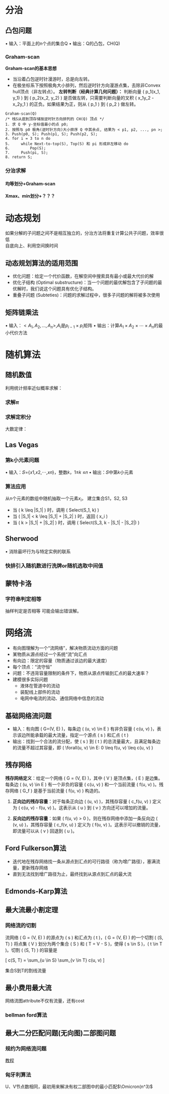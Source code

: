# 分治
## 凸包问题
• 输入：平面上的n个点的集合Q
• 输出：Q的凸包，CH(Q)
### Graham-scan
**Graham-scan的基本思想**
- 当沿着凸包逆时针漫游时，总是向左转。
- 在极坐标系下按照极角大小排列，然后逆时针方向漫游点集，去除非Convex hull顶点（非左转点）。
**左转判断（经典计算几何问题）：**
判断向量 \( p_1(x_1, y_1) \) 到 \( p_2(x_2, y_2) \) 是否做左转，只需要判断向量的叉积 \( x_1y_2 - x_2y_1 \) 的正负。如果结果为正，则从 \( p_1 \) 到 \( p_2 \) 做左转。
```
Graham-scan(Q)
/* 栈S从底到顶存储按逆时针方向排列的 CH(Q) 顶点 */
1. 求 Q 中 y-坐标值最小的点 p0;
2. 按照与 p0 极角(逆时针方向)大小排序 Q 中其余点, 结果为 < p1, p2, ..., pn >;
3. Push(p0, S); Push(p1, S); Push(p2, S);
4. for i = 3 to n do
5.     while Next-to-top(S), Top(S) 和 pi 形成非左移动 do
6.         Pop(S);
7.     Push(pi, S);
8. return S;
```
### 分治求解
#### 均等划分+Graham-scan
#### Xmax、min划分+？？？

# 动态规划
如果分解的子问题之间不是相互独立的，分治方法将重复计算公共子问题，效率很低  
自底向上、利用空间换时间
## 动态规划算法的适用范围
- 优化问题：给定一个代价函数，在解空间中搜索具有最小或最大代价的解
- 优化子结构 (Optimal substructure)：当一个问题的最优解包含了子问题的最优解时，我们说这个问题具有优化子结构。
- 重叠子问题 (Subteties)：问题的求解过程中，很多子问题的解将被多次使用
## 矩阵链乘法
• 输入：$<A_1,A_2, ...,A_n>$,$A_i$是$p_{i-1}\times p_i$矩阵 
• 输出：计算$A_1\times A_2\times\cdots\times A_n$的最小代价方法

# 随机算法
## 随机数值
利用统计频率近似概率求解：
### 求解$\pi$
### 求解定积分 
大数定律：
## Las Vegas
### 第k小元素问题
• 输入：𝑆={𝑥1,𝑥2,⋯,𝑥𝑛}，整数𝑘，1≤𝑘 ≤𝑛
• 输出：𝑆中第𝑘小元素
### 算法应用
从n个元素的数组中随机抽取一个元素$x_i$，
建立集合S1，S2, S3 
- 当 \( k \leq |S_1| \) 时，调用 \( Select(S_1, k) \)
- 当 \( |S_1| < k \leq |S_1| + |S_2| \) 时，返回 \( x_i \)
- 当 \( k > |S_1| + |S_2| \) 时，调用 \( Select(S_3, k - |S_1| - |S_2|) \)
## Sherwood
• 消除最坏行为与特定实例的联系
### 快排引入随机数进行洗牌or随机选取中间值
## 蒙特卡洛
### 字符串判定相等
抽样判定是否相等 可能会输出错误解。


# 网络流
- 有向图理解为一个“流网络”，解决物质流动方面的问题
- 某物质从源点经过一个系统“流”向汇点
- 有向边：限定的容量（物质通过该边的最大速度）
- 每个顶点：“流守恒”
- 问题：不违背容量限制的条件下，物质从源点传输到汇点的最大速率？
- 建模很多实际问题
  - 液体在管道中的流动
  - 装配线上部件的流动
  - 电网中电流的流动、通信网络中信息的流动
## 基础网络流问题
- 输入：有向图 \( G=(V, E) \)，每条边 \( (u, v) \in E \) 有非负容量 \( c(u, v) \)，表示该边所能承载的最大流量，指定一个源点 \( s \) 和汇点 \( t \)
- 输出：找到一个合法的流分配，使 \( s \) 到 \( t \) 的总流量最大，且满足每条边的流量不超过其容量，即 \( \forall(u, v) \in E: 0 \leq f(u, v) \leq c(u, v) \)
## 残存网络
**残存网络定义**：给定一个网络 \( G = (V, E) \)，其中 \( V \) 是顶点集，\( E \) 是边集。每条边 \( (u, v) \in E \) 有一个非负的容量 \( c(u, v) \) 和一个当前流量 \( f(u, v) \)。残存网络 \( G_f \) 是基于当前流量 \( f(u, v) \) 构造的。

1. **正向边的残存容量**：对于每条正向边 \( (u, v) \)，其残存容量 \( c_f(u, v) \) 定义为 \( c(u, v) - f(u, v) \)。这表示从 \( u \) 到 \( v \) 方向还可以增加的流量。

2. **反向边的残存容量**：如果 \( f(u, v) > 0 \)，则在残存网络中添加一条反向边 \( (v, u) \)，其残存容量 \( c_f(v, u) \) 定义为 \( f(u, v) \)。这表示可以撤销的流量，即流量可以从 \( v \) 回退到 \( u \)。

## Ford Fulkerson算法
- 迭代地在残存网络找一条从源点到汇点的可行路径（称为增广路径），塞满流量，更新残存网络
- 直到无法找到增广路径为止，最终找到从源点到汇点的最大流
## Edmonds-Karp算法
## 最大流最小割定理
### 网络流的切割
流网络 \( G = (V, E) \) 的源点为 \( s \) 和汇点为 \( t \)，\( G = (V, E) \) 的一个切割 \( (S, T) \) 将点集 \( V \) 划分为两个集合 \( S \) 和 \( T = V - S \)，使得 \( s \in S \)，\( t \in T \)。切割 \( (S, T) \) 的容量是

\[ c(S, T) = \sum_{u \in S} \sum_{v \in T} c(u, v) \]

集合S到T的割线流量
## 最小费用最大流
网络流图attribute不仅有流量，还有cost
### bellman ford算法
## 最大二分匹配问题(无向图)二部图问题
### 规约为网络流问题
[教程](https://www.bilibili.com/video/BV1G54y157HA/?spm_id_from=333.337.search-card.all.click&vd_source=53f51c0959240fa32634fa6e36d629d5)
### 匈牙利算法
U、V节点数相同，最初用来解决有权二部图中的最小匹配$\Omicron(n^3)$
